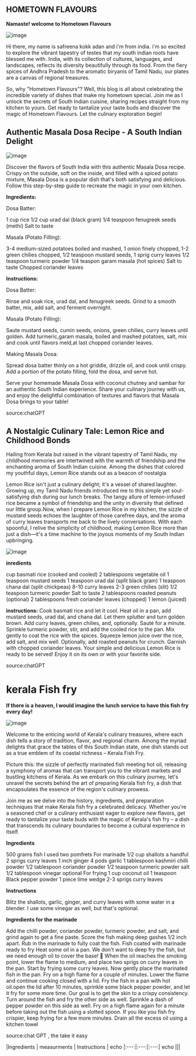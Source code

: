 ## HOMETOWN FLAVOURS
**Namaste! welcome to Hometown Flavours** 

![image](https://github.com/23W-GBAC/safrinfaizz/assets/150972752/c636e2f0-2d84-4ba3-ae40-5d54452ede77)

Hi there, my name is safreena kokk adan and i'm from india. i'm so excited to explore the vibrant tapestry of testes that my south indian roots have blessed me with. India, with its collection of cultures, languages, and landscapes, reflects its diversity beautifully through its food. From the fiery spices of Andhra Pradesh to the aromatic biryanis of Tamil Nadu, our plates are a canvas of regional treasures. 

So, why "Hometown Flavours"? Well, this blog is all about celebrating the incredible variety of dishes that make my hometown special. Join me as I unlock the secrets of South Indian cuisine, sharing recipes straight from my kitchen to yours. 
Get ready to tantalize your taste buds and discover the magic of Hometown Flavours. Let the culinary exploration begin! 

 

## Authentic Masala Dosa Recipe - A South Indian Delight  
![image](https://github.com/23W-GBAC/safrinfaizz/assets/150972752/ecdaecb9-7b17-4081-ac91-a22da1ab2c51)


Discover the flavors of South India with this authentic Masala Dosa recipe. Crispy on the outside, soft on the inside, and filled with a spiced potato mixture, Masala Dosa is a popular dish that's both satisfying and delicious. Follow this step-by-step guide to recreate the magic in your own kitchen.

**Ingredients:**

Dosa Batter:

1 cup rice
1/2 cup urad dal (black gram)
1/4 teaspoon fenugreek seeds (methi)
Salt to taste

Masala (Potato Filling):

3-4 medium-sized potatoes boiled and mashed,
1 onion finely chopped,
1-2 green chilies chopped,
1/2 teaspoon mustard seeds,
1 sprig curry leaves
1/2 teaspoon turmeric powder
1/4 teaspon garam masala (hot spices)
Salt to taste
Chopped coriander leaves 


**Instructions:**

Dosa Batter:

Rinse and soak rice, urad dal, and fenugreek seeds.
Grind to a smooth batter, mix, add salt, and ferment overnight.

Masala (Potato Filling):

Saute mustard seeds, cumin seeds, onions, green chilies, curry leaves until golden.
Add turmeric,garam masala, boiled and mashed potatoes, salt, mix and  cook until flavors meld,at last chopped coriander leaves.

Making Masala Dosa:

Spread dosa batter thinly on a hot griddle, drizzle oil, and cook until crispy.
Add a portion of the potato filling, fold the dosa, and serve hot.

Serve your homemade Masala Dosa with coconut chutney and sambar for an authentic South Indian experience. Share your culinary journey with us, and enjoy the delightful combination of textures and flavors that Masala Dosa brings to your table!

source:chatGPT





## A Nostalgic Culinary Tale: Lemon Rice and Childhood Bonds

Hailing from Kerala but raised in the vibrant tapestry of Tamil Nadu, my childhood memories are intertwined with the warmth of friendship and the enchanting aroma of South Indian cuisine. Among the dishes that colored my youthful days, Lemon Rice stands out as a beacon of nostalgia

Lemon Rice isn't just a culinary delight; it's a vessel of shared laughter. Growing up, my Tamil Nadu friends introduced me to this simple yet soul-satisfying dish during our lunch breaks. The tangy allure of lemon-infused rice became a symbol of friendship and the unity in diversity that defined our little group.Now, when I prepare Lemon Rice in my kitchen, the sizzle of mustard seeds echoes the laughter of those carefree days, and the aroma of curry leaves transports me back to the lively conversations. With each spoonful, I relive the simplicity of childhood, making Lemon Rice more than just a dish—it's a time machine to the joyous moments of my South Indian upbringing.



![image](https://github.com/23W-GBAC/safrinfaizz/assets/150972752/bccdb5e3-4b3a-46ec-9d51-551ef928deea)


**inredients**

 cup basmati rice (cooked and cooled)
2 tablespoons vegetable oil
1 teaspoon mustard seeds
1 teaspoon urad dal (split black gram)
1 teaspoon chana dal (split chickpeas)
8-10 curry leaves
2-3 green chilies (slit)
1/2 teaspoon turmeric powder
Salt to taste
2 tablespoons roasted peanuts (optional)
2 tablespoons fresh coriander leaves (chopped)
1 lemon (juiced)


**instructions:**
    Cook basmati rice and let it cool.
    Heat oil in a pan, add mustard seeds, urad dal, and chana dal. Let them splutter and turn golden brown.
    Add curry leaves, green chilies, and, optionally. Sauté for a minute.
    Sprinkle turmeric powder, stir, and add the cooled rice to the pan.
    Mix gently to coat the rice with the spices.
    Squeeze lemon juice over the rice, add salt, and mix well.
    Optionally, add roasted peanuts for crunch.
    Garnish with chopped coriander leaves.
    Your simple and delicious Lemon Rice is ready to be served! Enjoy it on its own or with your favorite side.

source:chatGPT




# kerala Fish fry


**If there is a heaven, I would imagine the lunch service to have this fish fry every day!**


![image](https://github.com/23W-GBAC/safrinfaizz/assets/150972752/55e8cd20-6a23-4491-b1d3-ece97369e939)



Welcome to the enticing world of Kerala's culinary treasures, where each dish tells a story of tradition, flavor, and regional charm. Among the myriad delights that grace the tables of this South Indian state, one dish stands out as a true emblem of its coastal richness – Kerala Fish Fry.


Picture this: the sizzle of perfectly marinated fish meeting hot oil, releasing a symphony of aromas that can transport you to the vibrant markets and bustling kitchens of Kerala. As we embark on this culinary journey, let's unravel the secrets behind the art of preparing Kerala fish fry, a dish that encapsulates the essence of the region's culinary prowess.

Join me as we delve into the history, ingredients, and preparation techniques that make Kerala fish fry a celebrated delicacy. Whether you're a seasoned chef or a culinary enthusiast eager to explore new flavors, get ready to tantalize your taste buds with the magic of Kerala's fish fry – a dish that transcends its culinary boundaries to become a cultural experience in itself.



**Ingredients**

500 grams fish I used two pomfrets
For marinade
1/2 cup shallots a handful
2 sprigs curry leaves
1 inch ginger
4 pods garlic
1 tablespoon kashmiri chilli powder
1/2 tablespoon coriander powder
1/2 teaspoon turmeric powder
salt
1/2 tablespoon vinegar optional
For frying
1 cup coconut oil
1 teaspoon Black pepper powder
1 piece lime wedge
2-3 sprigs curry leaves


**Instructions**

Blitz the shallots, garlic, ginger, and curry leaves with some water in a blender. I use some vinegar as well, but that's optional.

**Ingredients for the marinade**

Add the chilli powder, coriander powder, turmeric powder, and salt, and grind again to get a fine paste.
Score the fish making deep gashes 1/2 inch apart. Rub in the marinade to fully coat the fish.
Fish coated with marinade ready to fry
Heat some oil in a pan. We don't want to deep fry the fish, but we need enough oil to cover the base! 🙂
When the oil reaches the smoking point, lower the flame to medium, and place two sprigs on curry leaves in the pan.
Start by frying some curry leaves. Now gently place the marinated fish in the pan. Fry on a high flame for a couple of minutes. Lower the flame and continue cooking closed with a lid.
Fry the fish in a pan with hot oil.open the lid after 10 minutes, sprinkle some black pepper powder, and let it fry for some more time.
Our goal is to get the skin to a crispy consistency. Turn around the fish and fry the other side as well. Sprinkle a dash of pepper powder on this side as well.
Fry on a high flame again for a minute before taking out the fish using a slotted spoon. If you like you fish fry crispier, keep frying for a few more minutes. Drain all the excess oil using a kitchen towel


source:chat GPT , the take it easy



|Ingredients | measurments | Instructions |
 echo |:---:|:---:|:---:|
 echo |||

